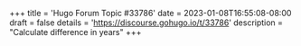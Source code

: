 +++
title = 'Hugo Forum Topic #33786'
date = 2023-01-08T16:55:08-08:00
draft = false
details = 'https://discourse.gohugo.io/t/33786'
description = "Calculate difference in years"
+++
